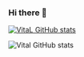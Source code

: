 ### Hi there 👋

<!--
**v1tal303/v1tal303** is a ✨ _special_ ✨ repository because its `README.md` (this file) appears on your GitHub profile.

Here are some ideas to get you started:

- 🔭 I’m currently working on ...
- 🌱 I’m currently learning ...
- 👯 I’m looking to collaborate on ...
- 🤔 I’m looking for help with ...
- 💬 Ask me about ...
- 📫 How to reach me: ...
- 😄 Pronouns: ...
- ⚡ Fun fact: ...
-->
[![VitaL GitHub stats](https://github-readme-stats.vercel.app/api?username=v1tal303)](https://github.com/anuraghazra/github-readme-stats)

![Vital GitHub stats](https://github-readme-stats.vercel.app/api?username=v1tal303&hide=contribs,prs)
